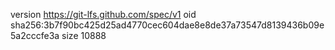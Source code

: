 version https://git-lfs.github.com/spec/v1
oid sha256:3b7f90bc425d25ad4770cec604dae8e8de37a73547d8139436b09e5a2cccfe3a
size 10888
